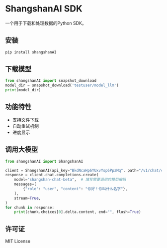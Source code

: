 # ShangshanAI SDK

一个用于下载和处理数据的Python SDK。

## 安装

```bash
pip install shangshanAI
```

## 下载模型

```python
from shangshanAI import snapshot_download
model_dir = snapshot_download('testuser/model_llm')
print(model_dir)
```

## 功能特性

- 支持文件下载
- 自动重试机制
- 进度显示

## 调用大模型

```python
from shangshanAI import ShangshanAI

client = ShangshanAI(api_key="BkdNcaHp6YUxvYsp6PpzMq", path="/v1/chat/completions")  # 请填写您自己的API Key
response = client.chat.completions.create(
    model="shangshan-chat-beta",  # 填写需要调用的模型编码
    messages=[
        {"role": "user", "content": "你好！你叫什么名字"},
    ],
    stream=True,
)
for chunk in response:
    print(chunk.choices[0].delta.content, end="", flush=True)
```

## 许可证

MIT License